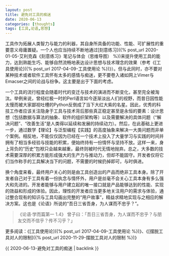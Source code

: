 ```yaml
---
layout: post
title: 避免对工具的痴迷
date: 2020-06-13
categories: [thoughts]
tags: [工具,论语,思想]
---
```


工具作为拓展人类智力与能力的利器，其自身所具备的功能、性能、可扩展性的重要意义毋庸置疑。一个人也应当持续不断地通过[刻意练习]({% post_url 2020-01-05-艾利克森《刻意练习》笔记与体会（思维导图） %})来提升使用工具的能力，达到熟能生巧、能够自然流畅地表达设计思想与技术理念的效果（参考《[工具使用论]({% post_url 2017-04-09-工具使用论 %})》）。但与此同时，亦不要对某种技术或者软件工具怀有太多的感情与痴迷，更不要卷入诸如网上Vimer与Emacser之间的论战与纷争。这主要是出于下面的考虑。

一个工具的流行程度会随着时代的变迁与技术的演进而不断变化，甚至完全被淘汰。举例来说，曾经红极一时的Perl语言如今逐渐淡出人们的视野，而昔日因性能太慢而被大家鄙视吐槽的Python反倒成了当下大红大紫的名星。因此，优秀的科技工作者应该关注隐身于工具与技术背后那些真正稳定甚至是永恒的要素：设计思想（包括数据与算法的抽象、软件的组织架构等）以及需要解决的具体问题（“解决问题”、“改善生活”是人类得以延续和发展的持续动力）。然后，在此基础上更进一步，通过数学【理论】与泛型编程【实践】的高度抽象来解决一大类问题而非单个案例。相反地，不能仅仅因为已经在一个技术上投入了大量学习与实践的时间并拥有了相当多经验与技能的积累，便始终持有一份情怀与坚持不放。这样一来，身上背负的“历史”包袱只会越来越重，最终则被时代无情地抛弃。总之，大多数的技术需要深厚的积累方能形成强大的生产力与推动力，但却不能固守。开发者仅将它们当作称手的工具解决当下的问题，不需要的时候扔掉即可，与时俱进。

换个角度来看，最终用户关心的则是由工具创造出的产品而绝非工具本身。除了开发者自己对于工具有着一份执念与情怀外，用户是丝毫不会关心工具本身有多么强大和先进的。开发者能够与用户建立起的唯一接口就是产品能够达到的性能、实现的效益和形成的体验。因此，理性的开发者应当更多地关注用户的需求与体验，通过整合现有的知识与工具勾画出完整的“用户故事”，精益求精地实现与之相应的解决方案。这也是《论语》所说的“吾日三省吾身，为人谋而不忠乎？”。

> 《论语·学而篇第一 1.4》 曾子曰：「吾日三省吾身，为人谋而不忠乎？与朋友交而不信乎？传不习乎？」

更多阅读：《[工具使用论]({% post_url 2017-04-09-工具使用论 %})》、《[摆脱工具对人的限制]({% post_url 2020-11-29-摆脱工具对人的限制 %})》

{{ 2020-06-13-避免对工具的痴迷 | backlink }}
